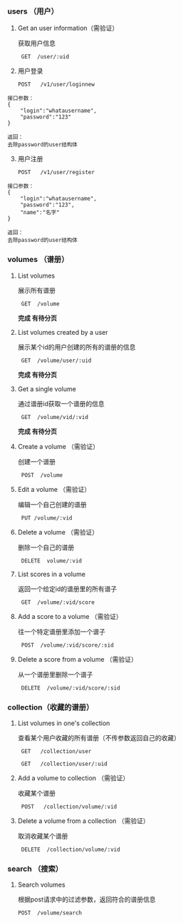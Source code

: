 ### users （用户）

1. Get an user information（需验证）

    获取用户信息

    ` GET  /user/:uid`

2. 用户登录

    `POST   /v1/user/loginnew`

```
接口参数：
{
	"login":"whatausername",
	"password":"123"
}

返回：
去除password的user结构体
```

3. 用户注册

    `POST   /v1/user/register`

```
接口参数：
{
	"login":"whatausername",
	"password":"123",
	"name":"名字"
}

返回：
去除password的user结构体
```

### volumes （谱册）

1. List volumes

    展示所有谱册

    ` GET  /volume`

    **完成 有待分页**

2. List volumes created by a user

    展示某个id的用户创建的所有的谱册的信息

    ` GET  /volume/user/:uid`

    **完成 有待分页**

3. Get a single volume

    通过谱册id获取一个谱册的信息

    ` GET  /volume/vid/:vid`
    
    **完成 有待分页**

4. Create a volume （需验证）

    创建一个谱册

    ` POST  /volume`

5. Edit a volume （需验证）

    编辑一个自己创建的谱册

    ` PUT /volume/:vid`

6. Delete a volume （需验证）

    删除一个自己的谱册

    ` DELETE  volume/:vid`

7.  List scores in a volume

    返回一个给定id的谱册里的所有谱子

    ` GET  /volume/:vid/score`

8. Add a score to a volume （需验证）

    往一个特定谱册里添加一个谱子

    ` POST  /volume/:vid/score/:sid`

9. Delete a score from a volume （需验证）

    从一个谱册里删除一个谱子

    ` DELETE  /volume/:vid/score/:sid`

### collection（收藏的谱册）

1. List volumes in one's collection

    查看某个用户收藏的所有谱册（不传参数返回自己的收藏）

    ` GET   /collection/user`

    ` GET   /collection/user/:uid`

2. Add a volume to collection （需验证）

    收藏某个谱册

    ` POST   /collection/volume/:vid`

3. Delete a volume from a collection （需验证）

    取消收藏某个谱册

    ` DELETE  /collection/volume/:vid`

### search （搜索）

1.  Search volumes

    根据post请求中的过滤参数，返回符合的谱册信息

    `POST  /volume/search`